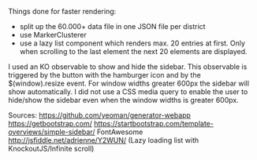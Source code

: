 Things done for faster rendering:
- split up the 60.000+ data file in one JSON file per district
- use MarkerClusterer 
- use a lazy list component which renders max. 20 entries at first. Only when scrolling to the last element the next 20 elements are displayed.


I used an KO observable to show and hide the sidebar. This observable
is triggered by the button with the hamburger icon and by the 
$(window).resize event. For window widths greater 600px the sidebar 
will show automatically. I did not use a CSS media query to enable the
user to hide/show the sidebar even when the window widths is greater 600px.

Sources:
https://github.com/yeoman/generator-webapp
https://getbootstrap.com/
https://startbootstrap.com/template-overviews/simple-sidebar/
FontAwesome
http://jsfiddle.net/adrienne/Y2WUN/ (Lazy loading list with KnockoutJS/Infinite scroll)